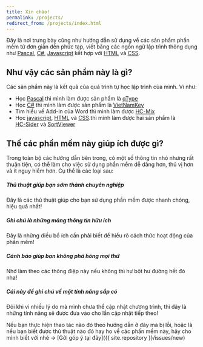 ```yaml
---
title: Xin chào!
permalink: /projects/
redirect_from: /projects/index.html
---
```


Đây là nơi trưng bày cũng như hướng dẫn sử dụng về các sản phẩm phần mềm từ đơn giản đến phức tạp, viết bằng các ngôn ngữ lập trình thông dụng như [Pascal](/dev/pascal), [C#](/dev/csharp), [Javascript](/dev/javascript) kết hợp với [HTML](/dev/html) và [CSS](/dev/css).

## Như vậy các sản phẩm này là gì?

Các sản phẩm này là kết quả của quá trình tự học lập trình của mình. Ví như:
- Học [Pascal](/dev/pascal) thì mình làm được sản phẩm là [qType](/projects/qtype)
- Học [C#](/dev/csharp) thì mình làm được sản phẩm là [VietNamKey](/projects/vietnamkey)
- Tìm hiểu về Add-in của Word thì mình làm được [HC-Mix](/projects/hc-mix)
- Học [javascript](/dev/csharp), [HTML](/dev/html) và [CSS](/dev/css).thì mình làm được hai sản phẩm là
<br>[HC-Sider](/projects/hc-slider) và [SortViewer](/projects/sortviewer) 

## Thế các phần mềm này giúp ích được gì?

Trong toàn bộ các hướng dẫn bên trong, có một số thông tin nhỏ nhưng rất thuận tiện, có thể làm cho việc sử dụng phần mềm dễ dàng hơn, thú vị hơn và ít nguy hiểm hơn. Cụ thể là các loại sau:

<div class="note">
  <h5>Thủ thuật giúp bạn sớm thành chuyên nghiệp</h5>
  <p>Đây là các thủ thuật giúp cho bạn sử dụng phần mềm được nhanh chóng, hiệu quả nhất!</p>
</div>

<div class="note info">
  <h5>Ghi chú là những mảng thông tin hữu ích</h5>
  <p>Đây là những điều bổ ích cần phải biết để hiểu rõ cách thức hoạt động của phần mềm!</p>
</div>

<div class="note warning">
  <h5>Cảnh báo giúp bạn không phá hỏng mọi thứ</h5>
  <p>Nhớ làm theo các thông điệp này nếu không thì hư bột hư đường hết đó nha!</p>
</div>

<div class="note unreleased">
  <h5>Cái này để ghi chú về một tính năng sắp có</h5>
  <p>Đôi khi vì nhiều lý do mà mình chưa thể cập nhật chương trình, thì đây là những tính năng sẽ được đưa vào cho lần cập nhật tiếp theo!</p>
</div>

Nếu bạn thực hiện thao tác nào đó theo hướng dẫn ở đây mà bị lỗi, hoặc là nếu bạn biết được thủ thuật nào đó hay ho về các phần mềm này, hãy cho mình biết với nhé &rarr; [Gởi góp ý tại đây]({{ site.repository }}/issues/new)
